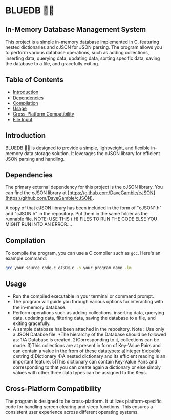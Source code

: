 
# BLUEDB 🐱‍🏍 
## In-Memory Database Management System

This project is a simple in-memory database implemented in C, featuring nested dictionaries and cJSON for JSON parsing. The program allows you to perform various database operations, such as adding collections, inserting data, querying data, updating data, sorting specific data, saving the database to a file, and gracefully exiting.

## Table of Contents

- [Introduction](#introduction)
- [Dependencies](#dependencies)
- [Compilation](#compilation)
- [Usage](#usage)
- [Cross-Platform Compatibility](#cross-platform-compatibility)
- [File Input](#file-input)


## Introduction

BLUEDB 🐱‍🏍 is designed to provide a simple, lightweight, and flexible in-memory data storage solution. It leverages the cJSON library for efficient JSON parsing and handling.

## Dependencies

The primary external dependency for this project is the cJSON library. You can find the cJSON library at [https://github.com/DaveGamble/cJSON](https://github.com/DaveGamble/cJSON).

A copy of that cJSON library has been included in the form of "cJSON1.h" and "cJSON.h" in the repository.
Put them in the same folder as the runnable file.
NOTE: USE THIS (.H) FILES TO RUN THE CODE ELSE YOU MIGHT RUN INTO AN ERROR....


## Compilation

To compile the program, you can use a C compiler such as `gcc`. Here's an example command:

```bash
gcc your_source_code.c cJSON.c -o your_program_name -lm
```


## Usage

* Run the compiled executable in your terminal or command prompt.
* The program will guide you through various options for interacting with the in-memory database.
* Perform operations such as adding collections, inserting data, querying data, updating data, filtering data, saving the database to a file, and exiting gracefully.
* A sample database has been attached in the repository.
Note : Use only a JSON Databse file.
*The hierarchy of the Database should be followed as:
1)A Database is created.
2)Corresponding to it, collections can be made.
3)This collections are at present in form of Key-Value Pairs and can contain a value in the from of these datatypes:
 a)integer
 b)double
 c)string
 d)Dictionary
4)A nested dictionary and its efficient reading is an important feature.
5)This dictionary can contain Key-Value Pairs and corresponding to that you can create again a dictionary or else simply values with other three data types can be assigned to the Keys.




## Cross-Platform Compatibility

The program is designed to be cross-platform. It utilizes platform-specific code for handling screen clearing and sleep functions. This ensures a consistent user experience across different operating systems.



